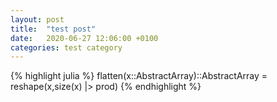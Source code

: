```yaml
---
layout: post
title:  "test post"
date:   2020-06-27 12:06:00 +0100
categories: test category
---
```

{% highlight julia %}
flatten(x::AbstractArray)::AbstractArray = reshape(x,size(x) |> prod)
{% endhighlight %}
